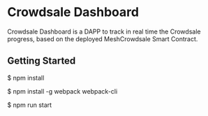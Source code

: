 # Crowdsale Dashboard

Crowdsale Dashboard is a DAPP to track in real time the Crowdsale progress, based on the deployed MeshCrowdsale Smart Contract.


## Getting Started

$ npm install

$ npm install -g webpack webpack-cli

$ npm run start


